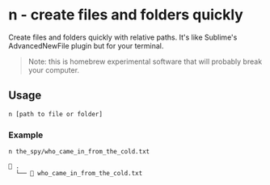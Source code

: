 # n - create files and folders quickly

Create files and folders quickly with relative paths. It's like Sublime's AdvancedNewFile plugin but for your terminal.

> Note: this is homebrew experimental software that will probably break your computer.

## Usage

```bash
n [path to file or folder]
```

### Example

```bash
n the_spy/who_came_in_from_the_cold.txt
```

```
 .
  └──  who_came_in_from_the_cold.txt
```
